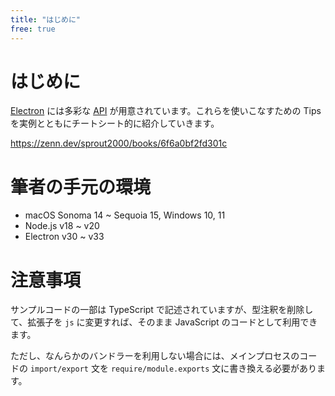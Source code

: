 ```yaml
---
title: "はじめに"
free: true
---
```


# はじめに

[Electron](https://www.electronjs.org/) には多彩な [API](https://www.electronjs.org/ja/docs/latest/api) が用意されています。これらを使いこなすための Tips を実例とともにチートシート的に紹介していきます。

https://zenn.dev/sprout2000/books/6f6a0bf2fd301c

# 筆者の手元の環境

- macOS Sonoma 14 ~ Sequoia 15, Windows 10, 11
- Node.js v18 ~ v20
- Electron v30 ~ v33

# 注意事項

サンプルコードの一部は TypeScript で記述されていますが、型注釈を削除して、拡張子を `js` に変更すれば、そのまま JavaScript のコードとして利用できます。

ただし、なんらかのバンドラーを利用しない場合には、メインプロセスのコードの `import/export` 文を `require/module.exports` 文に書き換える必要があります。

